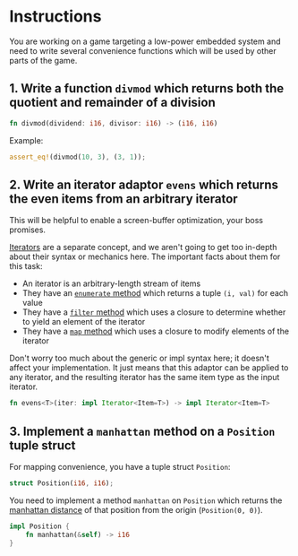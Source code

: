 # Instructions

You are working on a game targeting a low-power embedded system and need to write several convenience functions which will be used by other parts of the game.

## 1. Write a function `divmod` which returns both the quotient and remainder of a division

```rust
fn divmod(dividend: i16, divisor: i16) -> (i16, i16)
```

Example:

```rust
assert_eq!(divmod(10, 3), (3, 1));
```

## 2. Write an iterator adaptor `evens` which returns the even items from an arbitrary iterator

This will be helpful to enable a screen-buffer optimization, your boss promises.

[Iterators](https://doc.rust-lang.org/std/iter/trait.Iterator.html) are a separate concept, and we aren't going to get too in-depth about their syntax or mechanics here. The important facts about them for this task:

- An iterator is an arbitrary-length stream of items
- They have an [`enumerate` method](https://doc.rust-lang.org/std/iter/trait.Iterator.html#method.enumerate) which returns a tuple `(i, val)` for each value
- They have a [`filter` method](https://doc.rust-lang.org/std/iter/trait.Iterator.html#method.filter) which uses a closure to determine whether to yield an element of the iterator
- They have a [`map` method](https://doc.rust-lang.org/std/iter/trait.Iterator.html#method.map) which uses a closure to modify elements of the iterator

Don't worry too much about the generic or impl syntax here; it doesn't affect your implementation. It just means that this adaptor can be applied to any iterator, and the resulting iterator has the same item type as the input iterator.

```rust
fn evens<T>(iter: impl Iterator<Item=T>) -> impl Iterator<Item=T>
```

## 3. Implement a `manhattan` method on a `Position` tuple struct

For mapping convenience, you have a tuple struct `Position`:

```rust
struct Position(i16, i16);
```

You need to implement a method `manhattan` on `Position` which returns the [manhattan distance](https://en.wikipedia.org/wiki/Taxicab_geometry) of that position from the origin (`Position(0, 0)`).

```rust
impl Position {
    fn manhattan(&self) -> i16
}
```
